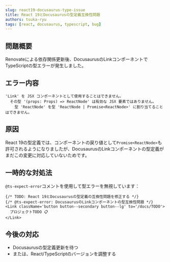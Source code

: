 ```yaml
---
slug: react19-docusaurus-type-issue
title: React 19とDocusaurusの型定義互換性問題
authors: tsuka-ryu
tags: [react, docusaurus, typescript, bug]
---
```


## 問題概要

Renovateによる依存関係更新後、DocusaurusのLinkコンポーネントでTypeScriptの型エラーが発生しました。

## エラー内容

```
'Link' を JSX コンポーネントとして使用することはできません。
  その型 '(props: Props) => ReactNode' は有効な JSX 要素ではありません。
    型 'ReactNode' を型 'ReactNode | Promise<ReactNode>' に割り当てることはできません。
```

## 原因

React 19の型定義では、コンポーネントの戻り値として`Promise<ReactNode>`も許可されるようになりましたが、DocusaurusのLinkコンポーネントの型定義がまだこの変更に対応していないためです。

## 一時的な対処法

`@ts-expect-error`コメントを使用して型エラーを無視しています：

```tsx
{/* TODO: React 19とDocusaurusの型定義の互換性問題を修正する */}
{/* @ts-expect-error: DocusaurusのLinkコンポーネントの型互換性問題 */}
<Link className='button button--secondary button--lg' to='/docs/TODO'>
  プロジェクトTODO 📋
</Link>
```

## 今後の対応

- Docusaurusの型定義更新を待つ
- または、React/TypeScriptのバージョンを調整する
